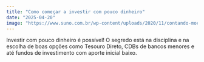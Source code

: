 ```yaml
---
title: "Como começar a investir com pouco dinheiro"
date: "2025-04-20"
image: "https://www.suno.com.br/wp-content/uploads/2020/11/contando-moedas-fluxo-de-caixa.jpg"
---
```


Investir com pouco dinheiro é possível! O segredo está na disciplina e na escolha de boas opções como Tesouro Direto, CDBs de bancos menores e até fundos de investimento com aporte inicial baixo.

